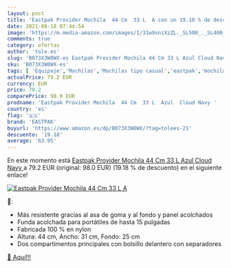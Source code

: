 ```yaml
---
layout: post
title: 'Eastpak Provider Mochila  44 Cm  33 L  A con un 19.18 % de descuento'
date: 2021-08-18 07:44:54
image: 'https://m.media-amazon.com/images/I/31w9sniXzZL._SL500_._SL400_.jpg'
comments: true
category: ofertas
author: 'tole.es'
slug: 'B073X3W8WX-es Eastpak Provider Mochila 44 Cm 33 L Azul Cloud Navy'
sku: 'B073X3W8WX-es'
tags: [ 'Equipaje','Mochilas','Mochilas tipo casual','eastpak','mochila', ]
actualPrice: 79.2 EUR
currency: EUR
price: 79.2
comparePrice: 98.0 EUR
prodname: 'Eastpak Provider Mochila  44 Cm  33 L  Azul  Cloud Navy '
country: 'es'
flag: '🇪🇸'
brand: 'EASTPAK'
buyurl: 'https://www.amazon.es/dp/B073X3W8WX/?tag=tolees-21'
descuento: '19.18'
average: '63.95'
---
```


En este momento está [Eastpak Provider Mochila  44 Cm  33 L  Azul  Cloud Navy ](https://www.amazon.es/dp/B073X3W8WX/?tag=tolees-21) a 79.2 EUR (original: 98.0 EUR) (19.18 %  de descuento) en el siguiente enlace!

[![Eastpak Provider Mochila  44 Cm  33 L  A](https://m.media-amazon.com/images/I/31w9sniXzZL._SL500_._SL400_.jpg)](https://www.amazon.es/dp/B073X3W8WX/?tag=tolees-21)

🔎:

- Más resistente gracias al asa de goma y al fondo y panel acolchados
- Funda acolchada para portátiles de hasta 15 pulgadas
- Fabricada 100 % en nylon
- Altura: 44 cm, Ancho: 31 cm, Fondo: 25 cm
- Dos compartimentos principales con bolsillo delantero con separadores

[🛒 Aquí!!!](https://www.amazon.es/dp/B073X3W8WX/?tag=tolees-21)
